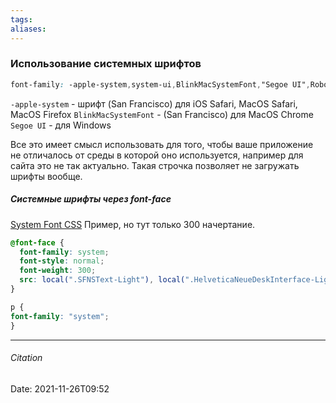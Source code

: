 ```yaml
---
tags: 
aliases: 
---
```

### Использование системных шрифтов
```css
font-family: -apple-system,system-ui,BlinkMacSystemFont,"Segoe UI",Roboto,"Helvetica Neue",Arial,sans-serif
```
`-apple-system` - шрифт (San Francisco) для iOS Safari, MacOS Safari, MacOS Firefox
`BlinkMacSystemFont` - (San Francisco) для MacOS Chrome
`Segoe UI` - для Windows

Все это имеет смысл использовать для того, чтобы ваше приложение не отличалось от среды в которой оно используется, например для сайта это не так актуально. Такая строчка позволяет не загружать шрифты вообще.
##### Системные шрифты через font-face
[System Font CSS](https://github.com/csstools/system-font-css)
Пример, но тут только 300 начертание.
```css
@font-face {
  font-family: system;
  font-style: normal;
  font-weight: 300;
  src: local(".SFNSText-Light"), local(".HelveticaNeueDeskInterface-Light"), local(".LucidaGrandeUI"), local("Ubuntu Light"), local("Segoe UI Light"), local("Roboto-Light"), local("DroidSans"), local("Tahoma");
}

p {
font-family: "system";
}
```


---
###### Citation
Date: 2021-11-26T09:52

